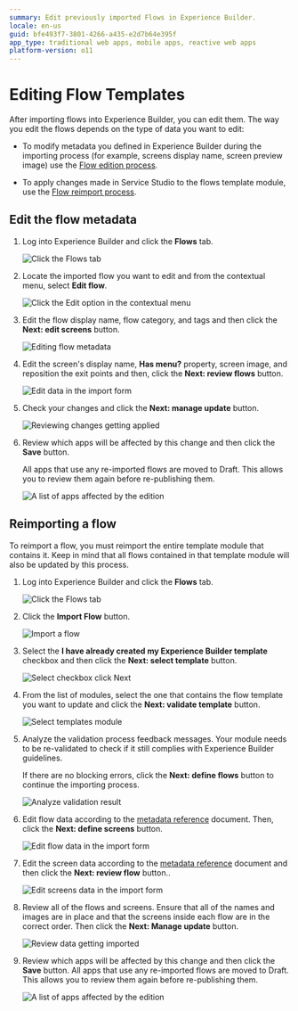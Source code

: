 ```yaml
---
summary: Edit previously imported Flows in Experience Builder.
locale: en-us
guid: bfe493f7-3801-4266-a435-e2d7b64e395f
app_type: traditional web apps, mobile apps, reactive web apps
platform-version: o11
---
```


# Editing Flow Templates

After importing flows into Experience Builder, you can edit them. The way you edit the flows depends on the type of data you want to edit:

* To modify metadata you defined in Experience Builder during the importing process (for example, screens display name, screen preview image) use the [Flow edition process](#edit-the-flow-metadata).

* To apply changes made in Service Studio to the flows template module, use the [Flow reimport process](#reimporting-a-flow).

## Edit the flow metadata

1. Log into Experience Builder and click the **Flows** tab.

    ![Click the Flows tab](images/flows-tab-eb.png)

1. Locate the imported flow you want to edit and from the contextual menu, select **Edit flow**.

    ![Click the Edit option in the contextual menu](images/edit-flow-eb.png)

1. Edit the flow display name,  flow category, and tags and then click the **Next: edit screens** button.

    ![Editing flow metadata](images/edit-wizard-flow-metadata-eb.png)

1. Edit the screen's display name, **Has menu?** property, screen image, and reposition the exit points and then, click the **Next: review flows** button.

    ![Edit data in the import form](images/set-additional-data-eb.png)

1. Check your changes and click the **Next: manage update** button.

    ![Reviewing changes getting applied](images/edit-wizard-review-eb.png)

1. Review which apps will be affected by this change and then click the **Save** button. 

    All apps that use any re-imported flows are moved to Draft. This allows you to review them again before re-publishing them.

    ![A list of apps affected by the edition](images/edit-wizard-manage-update-eb.png)

## Reimporting a flow

To reimport a flow, you must reimport the entire template module that contains it. Keep in mind that all flows contained in that template module will also be updated by this process.

1. Log into Experience Builder and click the **Flows** tab.

    ![Click the Flows tab](images/flows-tab-eb.png)

1. Click the **Import Flow** button.

    ![Import a flow](images/import-flows-button-eb.png)

1. Select the **I have already created my Experience Builder template** checkbox and then click the **Next: select template** button.

      ![Select checkbox click Next](images/module-template-created-eb.png)

1. From the list of modules, select the one that contains the flow template you want to update and click the **Next: validate template** button.

    ![Select templates module](images/select-application-eb.png)

1. Analyze the validation process feedback messages. Your module needs to be re-validated to check if it still complies with Experience Builder guidelines.

    If there are no blocking errors, click the **Next: define flows** button to continue the importing process.

    ![Analyze validation result](images/check-validation-eb.png)

1. Edit flow data according to the [metadata reference](metadata-if.md) document. Then, click the **Next: define screens** button.

    ![Edit flow data in the import form](images/eb-reimport-flow.png)

1. Edit the screen data according to the [metadata reference](metadata-if.md) document and then click the **Next: review flow** button..

    ![Edit screens data in the import form](images/reimport-screen-eb.png)

 1. Review all of the flows and screens. Ensure that all of the names and images are in place and that the screens inside each flow are in the correct order. Then click the **Next: Manage update** button.

    ![Review data getting imported](images/reimport-review-eb.png)

1. Review which apps will be affected by this change and then click the **Save** button. All apps that use any re-imported flows are moved to Draft. This allows you to review them again before re-publishing them.

    ![A list of apps affected by the edition](images/edit-wizard-manage-update-eb.png)
